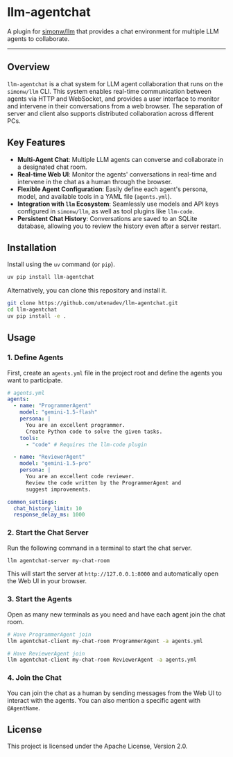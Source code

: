 # llm-agentchat

A plugin for [simonw/llm](https://github.com/simonw/llm) that provides a chat environment for multiple LLM agents to collaborate.

---

## Overview

`llm-agentchat` is a chat system for LLM agent collaboration that runs on the `simonw/llm` CLI. This system enables real-time communication between agents via HTTP and WebSocket, and provides a user interface to monitor and intervene in their conversations from a web browser. The separation of server and client also supports distributed collaboration across different PCs.

## Key Features

- **Multi-Agent Chat**: Multiple LLM agents can converse and collaborate in a designated chat room.
- **Real-time Web UI**: Monitor the agents' conversations in real-time and intervene in the chat as a human through the browser.
- **Flexible Agent Configuration**: Easily define each agent's persona, model, and available tools in a YAML file (`agents.yml`).
- **Integration with `llm` Ecosystem**: Seamlessly use models and API keys configured in `simonw/llm`, as well as tool plugins like `llm-code`.
- **Persistent Chat History**: Conversations are saved to an SQLite database, allowing you to review the history even after a server restart.

## Installation

Install using the `uv` command (or `pip`).

```bash
uv pip install llm-agentchat
```
Alternatively, you can clone this repository and install it.
```bash
git clone https://github.com/utenadev/llm-agentchat.git
cd llm-agentchat
uv pip install -e .
```

## Usage

### 1. Define Agents

First, create an `agents.yml` file in the project root and define the agents you want to participate.

```yaml
# agents.yml
agents:
  - name: "ProgrammerAgent"
    model: "gemini-1.5-flash"
    persona: |
      You are an excellent programmer.
      Create Python code to solve the given tasks.
    tools:
      - "code" # Requires the llm-code plugin

  - name: "ReviewerAgent"
    model: "gemini-1.5-pro"
    persona: |
      You are an excellent code reviewer.
      Review the code written by the ProgrammerAgent and
      suggest improvements.

common_settings:
  chat_history_limit: 10
  response_delay_ms: 1000
```

### 2. Start the Chat Server

Run the following command in a terminal to start the chat server.

```bash
llm agentchat-server my-chat-room
```

This will start the server at `http://127.0.0.1:8000` and automatically open the Web UI in your browser.

### 3. Start the Agents

Open as many new terminals as you need and have each agent join the chat room.

```bash
# Have ProgrammerAgent join
llm agentchat-client my-chat-room ProgrammerAgent -a agents.yml

# Have ReviewerAgent join
llm agentchat-client my-chat-room ReviewerAgent -a agents.yml
```

### 4. Join the Chat

You can join the chat as a human by sending messages from the Web UI to interact with the agents. You can also mention a specific agent with `@AgentName`.

## License

This project is licensed under the Apache License, Version 2.0.
